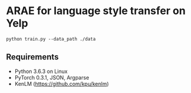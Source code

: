 # ARAE for language style transfer on Yelp

    python train.py --data_path ./data
    
## Requirements
- Python 3.6.3 on Linux
- PyTorch 0.3.1, JSON, Argparse
- KenLM (https://github.com/kpu/kenlm)

